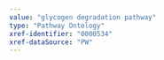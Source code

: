 ```yaml
---
value: "glycogen degradation pathway"
type: "Pathway Ontology"
xref-identifier: "0000534"
xref-dataSource: "PW"
---
```


